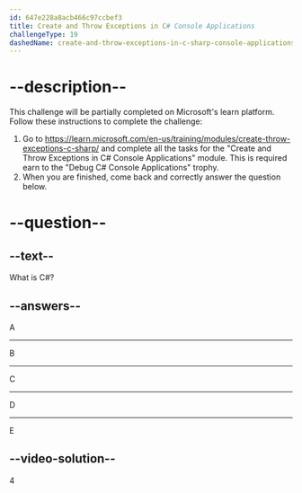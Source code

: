 ```yaml
---
id: 647e228a8acb466c97ccbef3
title: Create and Throw Exceptions in C# Console Applications
challengeType: 19
dashedName: create-and-throw-exceptions-in-c-sharp-console-applications
---
```


# --description--

This challenge will be partially completed on Microsoft's learn platform. Follow these instructions to complete the challenge:

1. Go to <a href="https://learn.microsoft.com/en-us/training/modules/create-throw-exceptions-c-sharp/" target="_blank">https://learn.microsoft.com/en-us/training/modules/create-throw-exceptions-c-sharp/</a> and complete all the tasks for the "Create and Throw Exceptions in C# Console Applications" module. This is required earn to the "Debug C# Console Applications" trophy.
1. When you are finished, come back and correctly answer the question below.

# --question--

## --text--

What is C#?

## --answers--

A

---

B

---

C

---

D

---

E

## --video-solution--

4
